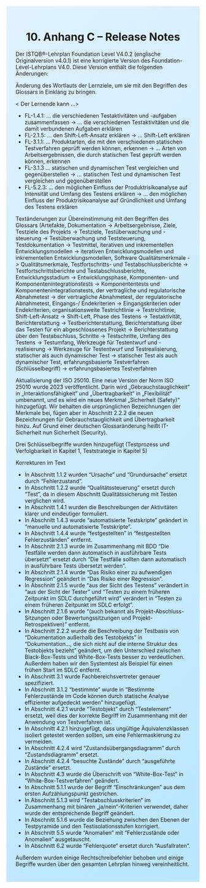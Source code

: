<div class="rounded-lg border shadow-sm" style="background: linear-gradient(135deg,#E0F2FE 0%,#BAE6FD 100%); padding: 24px; border-color: #38BDF8">
  <header style="margin-bottom:12px">
    <h1 class="text-2xl font-bold text-gray-900">10. Anhang C – Release Notes</h1>
  </header>
  <article class="prose max-w-none">
    <p>Der ISTQB®-Lehrplan Foundation Level V4.0.2 (englische Originalversion v4.0.1) ist eine korrigierte Version des Foundation-Level-Lehrplans V4.0. Diese Version enthält die folgenden Änderungen:</p>
    <p>Änderung des Wortlauts der Lernziele, um sie mit den Begriffen des Glossars in Einklang zu bringen.</p>
    <p>&lt; Der Lernende kann ...&gt;</p>
    <ul>
      <li>FL-1.4.1: ... die verschiedenen Testaktivitäten und -aufgaben zusammenfassen -&gt; ... die verschiedenen Testaktivitäten und die damit verbundenen Aufgaben erklären</li>
      <li>FL-2.1.5: ... den Shift-Left-Ansatz erklären -&gt; ... Shift-Left erklären</li>
      <li>FL-3.1.1: ... Produktarten, die mit den verschiedenen statischen Testverfahren geprüft werden können, erkennen -&gt; ... Arten von Arbeitsergebnissen, die durch statischen Test geprüft werden können, erkennen</li>
      <li>FL-3.1.3 ... statischen und dynamischen Test vergleichen und gegenüberstellen -&gt; ... statischen Test und dynamischen Test vergleichen und gegenüberstellen</li>
      <li>FL-5.2.3: ... den möglichen Einfluss der Produktrisikoanalyse auf Intensität und Umfang des Testens erklären -&gt; ... den möglichen Einfluss der Produktrisikoanalyse auf Gründlichkeit und Umfang des Testens erklären</li>
    </ul>
    <p>Textänderungen zur Übereinstimmung mit den Begriffen des Glossars (Artefakte, Dokumentation -&gt; Arbeitsergebnisse, Ziele, Testziele des Projekts -&gt; Testziele, Testüberwachung und -steuerung -&gt; Testüberwachung und Teststeuerung, Testdokumentation -&gt; Testmittel, iterativen und inkrementellen Entwicklungsmodellen -&gt; iterativen Entwicklungsmodellen und inkrementellen Entwicklungsmodellen, Software Qualitätsmerkmale -&gt; Qualitätsmerkmale, Testfortschritts- und Testabschlussberichte -&gt; Testfortschrittsberichte und Testabschlussberichte, Entwicklungsstadium -&gt; Entwicklungsphase, Komponenten- und Komponentenintegrationstests -&gt; Komponententests und Komponentenintegrationstests, der vertragliche und regulatorische Abnahmetest -&gt; der vertragliche Abnahmetest, der regulatorische Abnahmetest, Eingangs-/ Endekriterien -&gt; Eingangskriterien oder Endekriterien, organisationsweite Testrichtlinie -&gt; Testrichtlinie, Shift-Left-Ansatz -&gt; Shift-Left, Phase des Testens -&gt; Testaktivität, Berichterstattung -&gt; Testberichterstattung, Berichterstattung über das Testen für ein abgeschlossenes Projekt -&gt; Berichterstattung über den Testabschluss, Schritte -&gt; Testschritte, Umfang des Testens -&gt; Testumfang, Werkzeuge für Testentwurf und -realisierung -&gt; Werkzeuge für Testentwurf und Testrealisierung, statischer als auch dynamischer Test -&gt; statischer Test als auch dynamischer Test, erfahrungsbasierte Testverfahren (Schlüsselbegriff) -&gt; erfahrungsbasiertes Testverfahren</p>
    <p>Aktualisierung der ISO 25010. Eine neue Version der Norm ISO 25010 wurde 2023 veröffentlicht. Darin wird „Gebrauchstauglichkeit“ in „Interaktionsfähigkeit“ und „Übertragbarkeit“ in „Flexibilität“ umbenannt, und es wird ein neues Merkmal „Sicherheit (Safety)“ hinzugefügt. Wir behalten die ursprünglichen Bezeichnungen der Merkmale bei, fügen aber in Abschnitt 2.2.2 die neuen Bezeichnungen für Gebrauchstauglichkeit und Übertragbarkeit hinzu. Auf Grund einer deutschen Glossaränderung heißt IT-Sicherheit nun Sicherheit (Security).</p>
    <p>Drei Schlüsselbegriffe wurden hinzugefügt (Testprozess und Verfolgbarkeit in Kapitel 1, Teststrategie in Kapitel 5)</p>
    <p>Korrekturen im Text</p>
    <ul>
      <li>In Abschnitt 1.1.2 wurden “Ursache” und “Grundursache” ersetzt durch “Fehlerzustand”.</li>
      <li>In Abschnitt 1.2.2 wurde “Qualitätssteuerung” ersetzt durch “Test”, da in diesem Abschnitt Qualitätssicherung mit Testen verglichen wird.</li>
      <li>In Abschnitt 1.4.1 wurden die Beschreibungen der Aktivitäten klarer und eindeutiger formuliert.</li>
      <li>In Abschnitt 1.4.3 wurde “automatisierte Testskripte” geändert in “manuelle und automatisierte Testskripte”.</li>
      <li>In Abschnitt 1.4.4 wurde “festgestellten” in “festgestellten Fehlerzuständen” entfernt.</li>
      <li>In Abschnitt 2.1.3 wurde im Zusammenhang mit BDD “Die Testfälle werden dann automatisch in ausführbare Tests übersetzt” ersetzt durch “Die Testfälle sollten dann automatisch in ausführbare Tests übersetzt werden”.</li>
      <li>In Abschnitt 2.1.4 wurde “Das Risiko einer zu aufwendigen Regression” geändert in “Das Risiko einer Regression”.</li>
      <li>In Abschnitt 2.1.5 wurde “aus der Sicht des Testens” verändert in “aus der Sicht der Tester” und “Testen zu einem früheren Zeitpunkt im SDLC durchgeführt wird” verändert in “Testen zu einem früheren Zeitpunkt im SDLC erfolgt”.</li>
      <li>In Abschnitt 2.1.6 wurde “(auch bekannt als Projekt-Abschluss-Sitzungen oder Bewertungssitzungen und Projekt-Retrospektiven)” entfernt.</li>
      <li>In Abschnitt 2.2.2 wurde die Beschreibung der Testbasis von “Dokumentation außerhalb des Testobjekts” in “Dokumentation..., die sich nicht auf die interne Struktur des Testobjekts bezieht” geändert, um den Unterschied zwischen Black-Box-Tests und White-Box-Tests besser zu verdeutlichen. Außerdem haben wir den Systemtest als Beispiel für einen frühen Start im SDLC entfernt.</li>
      <li>In Abschnitt 3.1 wurde Fachbereichsvertreter genauer spezifiziert.</li>
      <li>In Abschnitt 3.1.2 “bestimmte” wurde in “Bestimmte Fehlerzustände im Code können durch statische Analyse effizienter aufgedeckt werden” hinzugefügt.</li>
      <li>In Abschnitt 4.2.1 wurde “Testobjekt” durch “Testelement” ersetzt, weil dies der korrekte Begriff im Zusammenhang mit der Anwendung von Testverfahren ist.</li>
      <li>In Abschnitt 4.2.1 hinzugefügt, dass ungültige Äquivalenzklassen isoliert getestet werden sollten, um eine Fehlermaskierung zu vermeiden.</li>
      <li>In Abschnitt 4.2.4 wird “Zustandsübergangsdiagramm” durch “Zustandsdiagramm” ersetzt.</li>
      <li>In Abschnitt 4.2.4 “besuchte Zustände” durch “ausgeführte Zustände” ersetzt.</li>
      <li>In Abschnitt 4.3 wurde die Überschrift von “White-Box-Test” in “White-Box-Testverfahren” geändert.</li>
      <li>In Abschnitt 5.1.1 wurde der Begriff “Einschränkungen” aus dem ersten Aufzählungspunkt gestrichen.</li>
      <li>In Abschnitt 5.1.3 wird “Testabschlusskriterien” im Zusammenhang mit binären „ja/nein“-Kriterien verwendet, daher wurde der entsprechende Begriff geändert.</li>
      <li>In Abschnitt 5.1.6 wurde die Beziehung zwischen den Ebenen der Testpyramide und den Testisolationsstufen korrigiert.</li>
      <li>In Abschnitt 5.5 wurde “Anomalien” mit “Fehlerzustände oder Anomalien” ausgetauscht.</li>
      <li>In Abschnitt 6.2 wurde “Fehlerquote” ersetzt durch “Ausfallraten”.</li>
    </ul>
    <p>Außerdem wurden einige Rechtschreibefehler behoben und einige Begriffe wurden über den gesamten Lehrplan hinweg vereinheitlicht.</p>
  </article>
</div>
